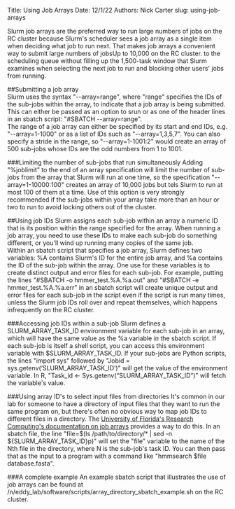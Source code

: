 Title: Using Job Arrays
Date: 12/1/22
Authors: Nick Carter
slug: using-job-arrays

Slurm job arrays are the preferred way to run large numbers of jobs on the RC cluster because Slurm's scheduler sees a job array as a single item when deciding what job to run next.  That makes job arrays a convenient way to submit large numbers of jobs<span class="marginnote">Up to 10,000 on the RC cluster.</span> to the scheduling queue without filling up the 1,500-task window that Slurm examines when selecting the next job to run and blocking other users' jobs from running.

##Submitting a job array  
Slurm uses the syntax "--array=range", where "range" specifies the IDs of the sub-jobs within the array, to indicate that a job array is being submitted.  This can either be passed as an option to srun or as one of the header lines in an sbatch script: "\#SBATCH --array=range".  
The range of a job array can either be specified by its start and end IDs, e.g. "--array=1-1000" or as a list of IDs such as "--array=1,3,5,7".  You can also specify a stride in the range, so "--array=1-1001:2" would create an array of 500 sub-jobs whose IDs are the odd numbers from 1 to 1001.

###Limiting the number of sub-jobs that run simultaneously
Adding "%joblimit" to the end of an array specification will limit the number of sub-jobs from the array that Slurm will run at one time, so the specification "--array=1-10000:100" creates an array of 10,000 jobs but tels Slurm to run at most 100 of them at a time.   Use of this option is very strongly recommended if the sub-jobs within your array take more than an hour or two to run to avoid locking others out of the cluster.

##Using job IDs
Slurm assigns each sub-job within an array a numeric ID that is its position within the range specified for the array.  When running a job array, you need to use these IDs to make each sub-job do something different, or you'll wind up running many copies of the same job.  
Within an sbatch script that specifies a job array, Slurm defines two variables: %A contains Slurm's ID for the entire job array, and %a contains the ID of the sub-job within the array.  One use for these variables is to create distinct output and error files for each sub-job.  For example, putting the lines "\#SBATCH -o hmmer_test.%A.%a.out" and "\#SBATCH -e hmmer_test.%A.%a.err" in an sbatch script will create unique output and error files for each sub-job in the script even if the script is run many times, unless the Slurm job IDs roll over and repeat themselves, which happens infrequently on the RC cluster.  

###Accessing job IDs within a sub-job
Slurm defines a SLURM_ARRAY_TASK_ID environment variable for each sub-job in an array, which will have the same value as the %a variable in the sbatch script.  If each sub-job is itself a shell script, you can access this environment variable with $SLURM_ARRAY_TASK_ID.  If your sub-jobs are Python scripts, the lines "import sys" followed by "Jobid = sys.getenv\(‘SLURM_ARRAY_TASK_ID’\)" will get the value of the environment variable.  In R, "Task_id <- Sys.getenv\(“SLURM_ARRAY_TASK_ID”\)" will fetch the variable's value.

###Using array ID's to select input files from directories
It's common in our lab for someone to have a directory of input files that they want to run the same program on, but there's often no obvious way to map job IDs to different files in a directory.  The [University of Florida's Research Computing's documentation on job arrays](https://help.rc.ufl.edu/doc/SLURM_Job_Arrays)  provides a way to do this.  In an sbatch file, the line "file=$(ls /path/to/directory/* | sed -n ${SLURM_ARRAY_TASK_ID}p)" will set the "file" variable to the name of the Nth file in the directory, where N is the sub-job's task ID.  You can then pass that as the input to a program with a command like "hmmsearch $file database.fasta".

###A complete example
An example sbatch script that illustrates the use of job arrays can be found at /n/eddy_lab/software/scripts/array_directory_sbatch_example.sh on the RC cluster.


